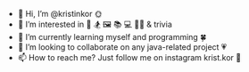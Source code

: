 - 👋 Hi, I’m @kristinkor 🌞 
- 👀 I’m interested in 🎵 🏂 🖼 📚 💻 🏃‍♀️ & trivia
- 🌱 I’m currently learning myself and programming 🍀 
- 💞️ I’m looking to collaborate on any java-related project 💗 
- 📫 How to reach me? Just follow me on instagram krist.kor 📱 

<!---
kristinkor/kristinkor is a ✨ special ✨ repository because its `README.md` (this file) appears on your GitHub profile.
You can click the Preview link to take a look at your changes.
--->
